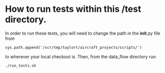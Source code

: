 # How to run tests within this /test directory.

In order to run these tests, you will need to change the path in the
__init__.py file from
```
sys.path.append('/scr/tmp/taylort/aircraft_projects/scripts/')
```
to wherever your local checkout is. Then, from the data_flow directory run

```
./run_tests.sh
```

